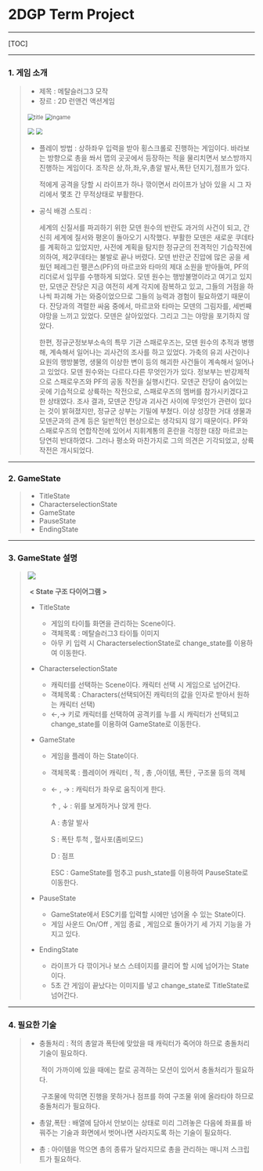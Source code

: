 # 2DGP Term Project

------



[TOC]

------

### 1. 게임 소개

> - 제목 : 메탈슬러그3 모작
> - 장르 : 2D 런앤건 액션게임
>
> <img src="https://github.com/honey1586/2DGP/blob/master/Term_Project/Images/title_screenshot.png?raw=true" alt="title" style="zoom:80%;" />  <img src="https://github.com/honey1586/2DGP/blob/master/Term_Project/Images/ingame_screenshot.jpg?raw=true" alt="ingame" style="zoom: 80%;" />
>
> <img src="https://github.com/honey1586/2DGP/blob/master/Term_Project/Images/%EC%BA%90%EB%A6%AD%ED%84%B0%EC%84%A0%ED%83%9D%EC%B0%BD.JPG?raw=true" style="zoom:80%;" /> <img src="https://github.com/honey1586/2DGP/blob/master/Term_Project/Images/bress.jpg?raw=true" style="zoom:82%;" />
>
> [^인-게임 스크린샷]:  메탈슬러그3 타이틀, 인-게임 , 캐릭터 선택창
>
> - 플레이 방법 : 상하좌우 입력을 받아 횡스크롤로 진행하는 게임이다. 바라보는 방향으로 총을 쏴서 맵의 곳곳에서 등장하는 적을 물리치면서 보스방까지 진행하는 게임이다. 조작은 상,하,좌,우,총알 발사,폭탄 던지기,점프가 있다.
>
>   적에게 공격을 당할 시 라이프가 하나 깎이면서 라이프가 남아 있을 시 그 자리에서 몇초 간 무적상태로 부활한다.
>
> - 공식 배경 스토리 : 
>
>   세계의 신질서를 파괴하기 위한 모덴 원수의 반란도 과거의 사건이 되고, 간신히 세계에 질서와 평온이 돌아오기 시작했다. 부활한 모덴은 새로운 쿠데타를 계획하고 있었지만, 사전에 계획을 탐지한 정규군의 전격적인 기습작전에 의하여, 제2쿠데타는 불발로 끝나 버렸다. 모덴 반란군 진압에 많은 공을 세웠던 페레그린 팰콘스(PF)의 마르코와 타마의 제대 소원을 받아들여, PF의 리더로서 임무를 수행하게 되었다. 모덴 원수는 행방불명이라고 여기고 있지만, 모덴군 잔당은 지금 여전히 세계 각지에 잠복하고 있고, 그들의 거점을 하나씩 파괴해 가는 와중이었으므로 그들의 능력과 경험이 필요하였기 때문이다. 잔당과의 격렬한 싸움 중에서, 마르코와 타마는 모덴의 그림자를, 세번째 야망을 느끼고 있었다. 모덴은 살아있었다. 그리고 그는 야망을 포기하지 않았다.
>
>   한편, 정규군정보부소속의 특무 기관 스패로우즈는, 모덴 원수의 추적과 병행해, 계속해서 일어나는 괴사건의 조사를 하고 있었다. 가축의 유괴 사건이나 요원의 행방불명, 생물의 이상한 변이 등의 해괴한 사건들이 계속해서 일어나고 있었다. 모덴 원수와는 다르다.다른 무엇인가가 있다. 정보부는 반강제적으로 스패로우즈와 PF의 공동 작전을 실행시킨다. 모덴군 잔당이 숨어있는 곳에 기습적으로 상륙하는 작전으로, 스패로우즈의 멤버를 참가시키겠다고 한 상태였다. 조사 결과, 모덴군 잔당과 괴사건 사이에 무엇인가 관련이 있다는 것이 밝혀졌지만, 정규군 상부는 기밀에 부쳤다. 이상 성장한 거대 생물과 모덴군과의 관계 등은 일반적인 현상으로는 생각되지 않기 때문이다. PF와 스패로우즈의 연합작전에 있어서 지휘계통의 혼란을 걱정한 대장 마르코는 당연히 반대하였다. 그러나 평소와 마찬가지로 그의 의견은 기각되었고, 상륙 작전은 개시되었다. 
>
> [출처]: https://namu.wiki/w/%EB%A9%94%ED%83%88%EC%8A%AC%EB%9F%AC%EA%B7%B8%203?from=%EB%A9%94%ED%83%88%EC%8A%AC%EB%9F%AC%EA%B7%B83



------

### 2. GameState

> - TitleState
> - CharacterselectionState
> - GameState
> - PauseState
> - EndingState

------

### 3. GameState 설명

> ![](https://github.com/honey1586/2DGP/blob/master/Term_Project/Images/2dgp%20termproject%20diagram.png?raw=true) 
>
> ​                                                 **< State 구조 다이어그램 >**
>
> - TitleState 
>
>   - 게임의 타이틀 화면을 관리하는 Scene이다.
>   - 객체목록 : 메탈슬러그3 타이틀 이미지
>   - 아무 키 입력 시 CharacterselectionState로 change_state를 이용하여 이동한다.
>
> - CharacterselectionState
>
>   - 캐릭터를 선택하는 Scene이다. 캐릭터 선택 시 게임으로 넘어간다.
>   - 객체목록 : Characters(선택되어진 캐릭터의 값을 인자로 받아서 원하는 캐릭터 선택)
>   - ←,→ 키로 캐릭터를 선택하여 공격키를 누를 시 캐릭터가 선택되고 change_state를 이용하여 GameState로 이동한다.
>
> - GameState
>
>   - 게임을 플레이 하는 State이다.
>
>   - 객체목록 : 플레이어 캐릭터 , 적 , 총 ,아이템, 폭탄 , 구조물 등의 객체
>
>   - ← , →  : 캐릭터가 좌우로 움직이게 한다.  
>
>     ↑ , ↓ : 위를 보게하거나 앉게 한다.
>
>     A  : 총알 발사
>
>     S  : 폭탄 투척 , 혈사포(좀비모드)
>
>     D  : 점프
>
>     ESC : GameState를 멈추고 push_state를 이용하여 PauseState로 이동한다. 
>
> - PauseState
>
>   - GameState에서 ESC키를 입력할 시에만 넘어올 수 있는 State이다.
>   - 게임 사운드 On/Off , 게임 종료 , 게임으로 돌아가기 세 가지 기능을 가지고 있다.
>
> - EndingState
>
>   - 라이프가 다 깎이거나 보스 스테이지를 클리어 할 시에 넘어가는 State이다.
>   - 5초 간 게임이 끝났다는 이미지를 넣고 change_state로 TitleState로 넘어간다. 

------

### 4. 필요한 기술

> - 충돌처리 : 적의 총알과 폭탄에 맞았을 때 캐릭터가 죽어야 하므로 충돌처리 기술이 필요하다.
>
>   ​                  적이 가까이에 있을 때에는 칼로 공격하는 모션이 있어서 충돌처리가 필요하다.
>
>   ​                  구조물에 막히면 진행을 못하거나 점프를 하여 구조물 위에 올라타야 하므로 충돌처리가 필요하다.
>
> - 총알,폭탄 : 배열에 담아서 안보이는 상태로 미리 그려놓은 다음에 좌표를 바꿔주는 기술과 화면에서 벗어나면 사라지도록 하는 기술이 필요하다.
>
> - 총 : 아이템을 먹으면 총의 종류가 달라지므로 총을 관리하는 매니저 스크립트가 필요하다.

